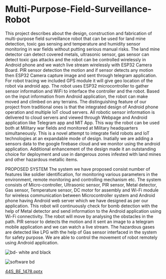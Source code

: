 # Multi-Purpose-Field-Surveillance-Robot
This project describes about the design, construction and fabrication of multi-purpose field surveillance robot that can be used for land mine detection, toxic gas sensing and temperature and humidity sensor monitoring in war fields without putting serious manual risks. The land mine detector can detect covered metals, ultrasonic sensor, gas sensor can detect toxic gas attacks and the robot can be controlled wirelessly in Android phone and we watch live stream wirelessly with ESP32 Camera Board. PIR sensor detection the motion and if sensor detects any motion then ESP32 Camera capture image and sent through telegram application. For robot tracing we included GPS module it will give geo location of the robot via android app. The robot uses ESP32 microcontroller to gather sensor information and WiFi to interface the controller and the robot. Based on the input information from Android application, the robot can make moved and climbed on any terrains. The distinguishing feature of our project from traditional ones is that the integrated design of Android phone operation and multiple IoT cloud servers. All robotic sensor information is delivered to cloud servers and viewed through Webpage and Android application like Telegram app and MIT App. This way the robot can be used both at Military war fields and monitored at Military headquarters simultaneously. This is a novel attempt to integrate field robots and IoT technologies at an expandable mode of design. Inatially we are adding a sensors data to the google firebase cloud and we monitor using the android application. Additional enhancement of the design made it an outstanding choice for deployment and use in dangerous zones infested with land mines and other hazardous metallic items.

PROPOSED SYSTEM
The system we have proposed consist number of features like soldier identification, for monitoring various parameters in the environment, remote monitoring and controlling mechanism etc. The system consists of Micro-controller, Ultrasonic sensor, PIR sensor, Metal detector, Gas sensor, Temperature sensor, DC motor for assembly and Wi-Fi module for wireless communication between Microcontroller system and Android phone having Android web server which we have designed as per our application. This robot will continuously check for bomb detection with the help of Metal detector and send information to the Android application using Wi-Fi connectivity. The robot will move by analysing the obstacles in the path. PIR sensor to detects the motion and it sent an image to a telegram mobile application and we can watch a live stream. The hazardous gases are detected like LPG with the help of Gas sensor interfaced in the system for safety purpose. We are able to control the movement of robot remotely using Android application.

![bd- white and black](https://github.com/AmruthaMalladi/Multi-Purpose-Field-Surveillance-Robot/assets/141826082/e01b24c3-23ab-4211-9cf2-88295464b0c3)


![software bd](https://github.com/AmruthaMalladi/Multi-Purpose-Field-Surveillance-Robot/assets/141826082/aa6a60fb-f9e3-4b34-b287-bc1a60104f7b)


[44S_BE_1478.pptx](https://github.com/AmruthaMalladi/Multi-Purpose-Field-Surveillance-Robot/files/13286747/44S_BE_1478.pptx)
